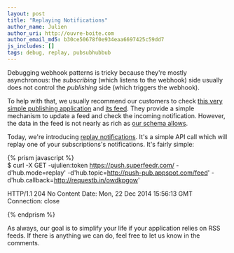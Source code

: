 ```yaml
---
layout: post
title: "Replaying Notifications"
author_name: Julien
author_uri: http://ouvre-boite.com
author_email_md5: b30ce50678f0e934eaa6697425c59dd7
js_includes: []
tags: debug, replay, pubsubhubbub
---
```


Debugging webhook patterns is tricky because they're mostly asynchronous: the *subscribing* (which listens to the webhook) side usually does not control the *publishing* side (which triggers the webhook).

To help with that, we usually recommend our customers to check [this very simple publishing application](http://push-pub.appspot.com/) and [its feed](http://push-pub.appspot.com/feed). They provide a simple mechanism to update a feed and check the incoming notification. However, the data in the feed is not nearly as rich as [our schema allows](http://documentation.superfeedr.com/schema.html). 

Today, we're introducing [replay notifications](http://documentation.superfeedr.com/subscribers.html#replaying-notifications). It's a simple API call which will replay one of your subscriptions's notifications. It's fairly simple:

{% prism javascript %}  
$ curl -X GET -ujulien:token 
 https://push.superfeedr.com/
 -d'hub.mode=replay'
 -d'hub.topic=http://push-pub.appspot.com/feed'
 -d'hub.callback=http://requestb.in/owdkpgow'

HTTP/1.1 204 No Content
Date: Mon, 22 Dec 2014 15:56:13 GMT
Connection: close

{% endprism %}  

As always, our goal is to simplify your life if your application relies on RSS feeds. If there is anything we can do, feel free to let us know in the comments.

